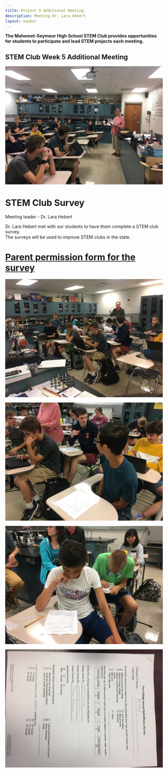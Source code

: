 ```yaml
---
title: Project 5 Additional Meeting
description: Meeting Dr. Lara Hebert              
layout: navbar
---
```


**The Mahomet-Seymour High School STEM Club provides opportunities for students to participate and lead STEM projects each meeting.** 


## **STEM Club Week 5 Additional Meeting**

![](images/ProjectWeek5AdditionalA.jpg)

# **STEM Club Survey**
Meeting leader - Dr. Lara Hebert 

Dr. Lara Hebert met with our students to have them complete a STEM club survey.  
The surveys will be used to improve STEM clubs in the state.

# **[Parent permission form for the survey](/documents/SurveyParentConsentForm.pdf)**                       
                                                        

                                                                    
![](images/ProjectWeek5AdditionalB.jpg)



![](images/ProjectWeek5AdditionalC.jpg)



![](images/ProjectWeek5AdditionalD.jpg)



![](images/ProjectWeek5AdditionalE.jpg)
